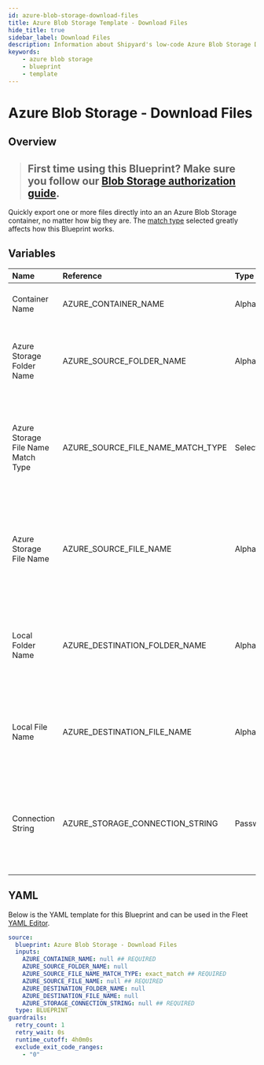 ```yaml
---
id: azure-blob-storage-download-files
title: Azure Blob Storage Template - Download Files
hide_title: true
sidebar_label: Download Files
description: Information about Shipyard's low-code Azure Blob Storage Download Files blueprint. Quickly export one or more files from an Azure Blob Storage container. Once the files have downloaded, transfer them to another service or run another Vessel against the data.
keywords:
    - azure blob storage
    - blueprint
    - template
---
```


# Azure Blob Storage - Download Files

## Overview

> ## **First time using this Blueprint? Make sure you follow our [Blob Storage authorization guide](https://www.shipyardapp.com/docs/blueprint-library/azure-blob-storage/azure-blob-storage-authorization/)**.

Quickly export one or more files directly into an an Azure Blob Storage container, no matter how big they are. The [match type](https://www.shipyardapp.com/docs/reference/blueprint-library/match-type/) selected greatly affects how this Blueprint works.



## Variables

| Name                               | Reference                         | Type         | Required           | Default       | Options                                                                | Description                                                                                                                 |
|:-----------------------------------|:----------------------------------|:-------------|:-------------------|:--------------|:-----------------------------------------------------------------------|:----------------------------------------------------------------------------------------------------------------------------|
| Container Name                     | AZURE_CONTAINER_NAME              | Alphanumeric | :white_check_mark: | -             | -                                                                      | Name of the target Azure storage container.                                                                                 |
| Azure Storage Folder Name          | AZURE_SOURCE_FOLDER_NAME          | Alphanumeric | :heavy_minus_sign: | -             | -                                                                      | Name of the folder where the file is stored in the Azure storage container.                                                 |
| Azure Storage File Name Match Type | AZURE_SOURCE_FILE_NAME_MATCH_TYPE | Select       | :white_check_mark: | `exact_match` | Exact Match: `exact_match`<br></br><br></br>Regex Match: `regex_match` | Determines if the text in "Azure Storage File Name" will look for one file with exact match, or multiple files using regex. |
| Azure Storage File Name            | AZURE_SOURCE_FILE_NAME            | Alphanumeric | :white_check_mark: | -             | -                                                                      | Name of the target file(s) in the Azure storage storage container. Can be regex if "Match Type" is set accordingly.         |
| Local Folder Name                  | AZURE_DESTINATION_FOLDER_NAME     | Alphanumeric | :heavy_minus_sign: | -             | -                                                                      | Folder where the file(s) should be downloaded. Leaving blank will place the file in the home directory.                     |
| Local File Name                    | AZURE_DESTINATION_FILE_NAME       | Alphanumeric | :heavy_minus_sign: | -             | -                                                                      | What to name the file(s) being downloaded. If left blank, defaults to the original file name(s).                            |
| Connection String                  | AZURE_STORAGE_CONNECTION_STRING   | Password     | :white_check_mark: | -             | -                                                                      | Connection string for programmatic access to download the file from the specified Azure storage container.                  |


## YAML

Below is the YAML template for this Blueprint and can be used in the Fleet [YAML Editor](../../reference/fleets/yaml-editor.md).

```yaml
source:
  blueprint: Azure Blob Storage - Download Files
  inputs:
    AZURE_CONTAINER_NAME: null ## REQUIRED
    AZURE_SOURCE_FOLDER_NAME: null 
    AZURE_SOURCE_FILE_NAME_MATCH_TYPE: exact_match ## REQUIRED
    AZURE_SOURCE_FILE_NAME: null ## REQUIRED
    AZURE_DESTINATION_FOLDER_NAME: null 
    AZURE_DESTINATION_FILE_NAME: null 
    AZURE_STORAGE_CONNECTION_STRING: null ## REQUIRED
  type: BLUEPRINT
guardrails:
  retry_count: 1
  retry_wait: 0s
  runtime_cutoff: 4h0m0s
  exclude_exit_code_ranges:
    - "0"
```
